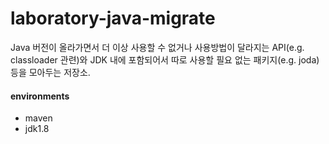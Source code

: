 # laboratory-java-migrate

Java 버전이 올라가면서 더 이상 사용할 수 없거나 사용방법이 달라지는 API(e.g. classloader 관련)와 JDK 내에 포함되어서 따로 사용할 필요 없는 패키지(e.g. joda) 등을 모아두는 저장소.

#### environments

- maven
- jdk1.8
